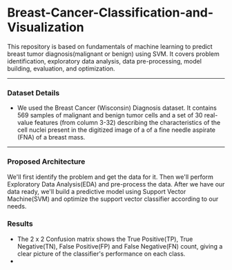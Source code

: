 # Breast-Cancer-Classification-and-Visualization
This repository is based on fundamentals of machine learning to predict breast tumor diagnosis(malignant or benign) using SVM. It covers problem identification, exploratory data analysis, data pre-processing, model building, evaluation, and optimization.
- - - - 

### Dataset Details ###
- We used the Breast Cancer (Wisconsin) Diagnosis dataset. It contains 569 samples of malignant and benign tumor cells and a set of 30 real-value features (from column 3-32) describing the characteristics of the cell nuclei present in the digitized image of a of a fine needle aspirate (FNA) of a breast mass.
- - - -

### Proposed Architecture ###
We'll first identify the problem and get the data for it. Then we'll perform Exploratory Data Analysis(EDA) and pre-process the data. After we have our data ready, we'll build a predictive model using Support Vector Machine(SVM) and optimize the support vector classifier according to our needs.

### Results ###
- The 2 x 2 Confusion matrix shows the True Positive(TP), True Negative(TN), False Positive(FP) and False Negative(FN) count, giving a clear picture of the classifier's performance on each class.
- 
